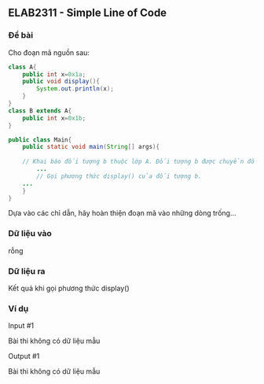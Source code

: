 ## ELAB2311 - Simple Line of Code



### Đề bài

Cho đoạn mã nguồn sau:

```java
class A{
    public int x=0x1a;
    public void display(){
        System.out.println(x);
    }
}
class B extends A{
    public int x=0x1b;
}

public class Main{
    public static void main(String[] args){
        
	// Khai báo đối tượng b thuộc lớp A. Đối tượng b được chuyển đổi kiểu thành đối tượng thuộc lớp B.
        ...
        // Gọi phương thức display() của đối tượng b.
	...
    }
}
```

Dựa vào các chỉ dẫn, hãy hoàn thiện đoạn mã vào những dòng trống...

### Dữ liệu vào

rỗng

### Dữ liệu ra

Kết quả khi gọi phương thức display()

### Ví dụ

Input #1 

Bài thi không có dữ liệu mẫu

Output #1 

Bài thi không có dữ liệu mẫu